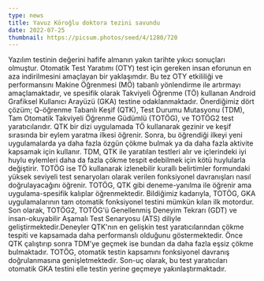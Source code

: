 ```yaml
---
type: news
title: Yavuz Köroğlu doktora tezini savundu
date: 2022-07-25
thumbnail: https://picsum.photos/seed/4/1280/720
---
```


Yazılım testinin değerini hafife almanın yakın tarihte yıkıcı sonuçları
olmuştur. Otomatik Test Yaratımı (OTY) test için gereken insan eforunun en aza
indirilmesini amaçlayan bir yaklaşımdır. Bu tez OTY etkililiği ve performansını
Makine Öğrenmesi (MÖ) tabanlı yönlendirme ile artırmayı amaçlamaktadır, ve
spesifik olarak Takviyeli Öğrenme (TÖ) kullanan Android Grafiksel Kullanıcı
Arayüzü (GKA) testine odaklanmaktadır. Önerdiğimiz dört çözüm; Q-öğrenme Tabanlı
Keşif (QTK), Test Durumu Mutasyonu (TDM), Tam Otomatik Takviyeli Öğrenme Güdümlü
(TOTÖG), ve TOTÖG2 test yaratıcılarıdır. QTK bir dizi uygulamada TÖ kullanarak
gezinir ve keşif sırasında bir eylem yaratma ilkesi öğrenir. Sonra, bu öğrendiği
ilkeyi yeni uygulamalarda ya daha fazla özgün çökme bulmak ya da daha fazla
aktivite kapsamak için kullanır. TDM, QTK ile yaratılan testleri alır ve
içlerindeki iyi huylu eylemleri daha da fazla çökme tespit edebilmek için kötü
huylularla değiştirir. TOTÖG ise TÖ kullanarak izlenebilir kurallı belirtimler
formundaki yüksek seviyeli test senaryoları olarak verilen fonksiyonel
davranışları nasıl doğrulayacağını öğrenir. TOTÖG, QTK gibi deneme-yanılma ile
öğrenir ama uygulama-spesifik kalıplar öğrenmektedir. Bildiğimiz kadarıyla,
TOTÖG, GKA uygulamalarının tam otomatik fonksiyonel testini mümkün kılan ilk
motordur. Son olarak, TOTÖG2, TOTÖG'ü Genellenmiş Deneyim Tekrarı (GDT) ve
insan-okuyabilir Aşamalı Test Senaryosu (ATS) diliyle geliştirmektedir.Deneyler
QTK'nın en gelişkin test yaratıcılarından çökme tespiti ve kapsamada daha
performanslı olduğunu göstermektedir. Önce QTK çalıştırıp sonra TDM'ye geçmek
ise bundan da daha fazla eşsiz çökme bulmaktadır. TOTÖG, otomatik testin
kapsamını fonksiyonel davranış doğrulanmasına genişletmektedir. Son\-uç olarak,
bu test yaratıcıları otomatik GKA testini elle testin yerine geçmeye
yakınlaştırmaktadır.
